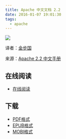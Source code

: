 ```yaml
---
title: Apache 中文文档 2.2
date: 2016-01-07 19:01:30
tags:
  - apache
---
```


![](https://ek8whxe.cloudimg.io/s/width/226/https://www.gitbook.com/cover/book/wizardforcel/apache-doc.jpg?build=1452162345819&v=12.0.4)

译者：[金步国](http://www.jinbuguo.com/)

来源：[Apache 2.2 中文手册](http://www.jinbuguo.com/apache/menu22/index.html)

<!--more-->

## 在线阅读 ##

+ [在线阅读](https://www.gitbook.com/book/wizardforcel/apache-doc/details)

## 下载 ##

+ [PDF格式](https://www.gitbook.com/download/pdf/book/wizardforcel/apache-doc)
+ [EPUB格式](https://www.gitbook.com/download/epub/book/wizardforcel/apache-doc)
+ [MOBI格式](https://www.gitbook.com/download/mobi/book/wizardforcel/apache-doc)